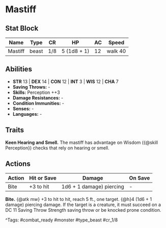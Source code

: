 # Mastiff

## Stat Block

| Name | Type | CR | HP | AC | Speed |
|------|------|----|----|----|-------|
| Mastiff | beast | 1/8 | 5 (1d8 + 1) | 12 | walk 40 |

## Abilities

- **STR** 13 | **DEX** 14 | **CON** 12 | **INT** 3 | **WIS** 12 | **CHA** 7
- **Saving Throws:** -  
- **Skills:** Perception ++3  
- **Damage Resistances:** -  
- **Condition Immunities:** -  
- **Senses:** -  
- **Languages:** -

## Traits

**Keen Hearing and Smell.** The mastiff has advantage on Wisdom ({@skill Perception}) checks that rely on hearing or smell.


## Actions

| Action | Hit or Save | Damage | On Save |
|--------|--------------|--------|----------|
| Bite | +3 to hit | 1d6 + 1 damage) piercing | - |

**Bite.** {@atk mw} +3 to hit to hit, reach 5 ft., one target. {@h}4 (1d6 + 1 damage) piercing damage. If the target is a creature, it must succeed on a DC 11 Saving Throw Strength saving throw or be knocked prone condition.


^Tags: #combat_ready #monster #type_beast #cr_1/8